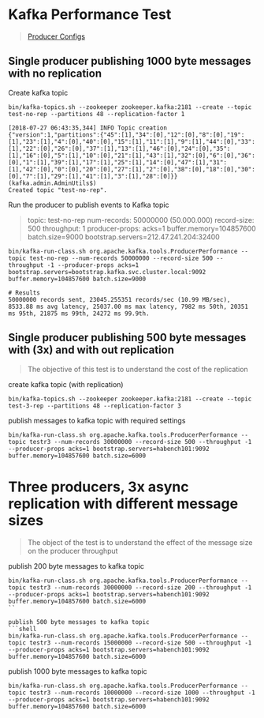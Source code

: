 # Kafka Performance Test

> [Producer Configs](https://kafka.apache.org/documentation.html#producerconfigs)

## Single producer publishing 1000 byte messages with no replication
Create kafka topic
```shell
bin/kafka-topics.sh --zookeeper zookeeper.kafka:2181 --create --topic test-no-rep --partitions 48 --replication-factor 1

[2018-07-27 06:43:35,344] INFO Topic creation {"version":1,"partitions":{"45":[1],"34":[0],"12":[0],"8":[0],"19":[1],"23":[1],"4":[0],"40":[0],"15":[1],"11":[1],"9":[1],"44":[0],"33":[1],"22":[0],"26":[0],"37":[1],"13":[1],"46":[0],"24":[0],"35":[1],"16":[0],"5":[1],"10":[0],"21":[1],"43":[1],"32":[0],"6":[0],"36":[0],"1":[1],"39":[1],"17":[1],"25":[1],"14":[0],"47":[1],"31":[1],"42":[0],"0":[0],"20":[0],"27":[1],"2":[0],"38":[0],"18":[0],"30":[0],"7":[1],"29":[1],"41":[1],"3":[1],"28":[0]}} (kafka.admin.AdminUtils$)
Created topic "test-no-rep".
```
Run the producer to publish events to Kafka topic
> topic: test-no-rep
> num-records: 50000000 (50.000.000)
> record-size: 500
> throughput: 1
> producer-props: acks=1
> buffer.memory=104857600
> batch.size=9000
> bootstrap.servers=212.47.241.204:32400
```shell
bin/kafka-run-class.sh org.apache.kafka.tools.ProducerPerformance --topic test-no-rep --num-records 50000000 --record-size 500 --throughput -1 --producer-props acks=1 bootstrap.servers=bootstrap.kafka.svc.cluster.local:9092 buffer.memory=104857600 batch.size=9000

# Results
50000000 records sent, 23045.255351 records/sec (10.99 MB/sec), 8533.88 ms avg latency, 25037.00 ms max latency, 7982 ms 50th, 20351 ms 95th, 21875 ms 99th, 24272 ms 99.9th.
```

## Single producer publishing 500 byte messages with (3x) and with out replication
> The objective of this test is to understand the cost of the replication

create kafka topic (with replication)
```shell
bin/kafka-topics.sh --zookeeper zookeeper.kafka:2181 --create --topic test-3-rep --partitions 48 --replication-factor 3
```
publish messages to kafka topic with required settings
```shell
bin/kafka-run-class.sh org.apache.kafka.tools.ProducerPerformance --topic testr3 --num-records 30000000 --record-size 500 --throughput -1 --producer-props acks=1 bootstrap.servers=habench101:9092 buffer.memory=104857600 batch.size=6000
```

# Three producers, 3x async replication with different message sizes
> The object of the test is to understand the effect of the message size on the producer throughput

publish 200 byte messages to kafka topic
```shell
bin/kafka-run-class.sh org.apache.kafka.tools.ProducerPerformance --topic testr3 --num-records 30000000 --record-size 200 --throughput -1 --producer-props acks=1 bootstrap.servers=habench101:9092 buffer.memory=104857600 batch.size=6000
``

publish 500 byte messages to kafka topic
```shell
bin/kafka-run-class.sh org.apache.kafka.tools.ProducerPerformance --topic testr3 --num-records 15000000 --record-size 500 --throughput -1 --producer-props acks=1 bootstrap.servers=habench101:9092 buffer.memory=104857600 batch.size=6000
```

publish 1000 byte messages to kafka topic
```shell
bin/kafka-run-class.sh org.apache.kafka.tools.ProducerPerformance --topic testr3 --num-records 10000000 --record-size 1000 --throughput -1 --producer-props acks=1 bootstrap.servers=habench101:9092 buffer.memory=104857600 batch.size=6000
```
